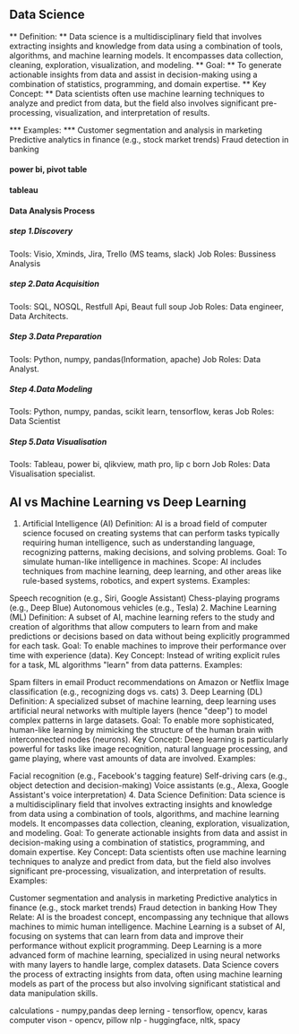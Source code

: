 ## Data Science
** Definition: ** Data science is a multidisciplinary field that involves extracting insights and knowledge from data using a combination of tools, algorithms, and machine learning models. It encompasses data collection, cleaning, exploration, visualization, and modeling.
** Goal: ** To generate actionable insights from data and assist in decision-making using a combination of statistics, programming, and domain expertise.
** Key Concept: ** Data scientists often use machine learning techniques to analyze and predict from data, but the field also involves significant pre-processing, visualization, and interpretation of results.

*** Examples: ***
Customer segmentation and analysis in marketing
Predictive analytics in finance (e.g., stock market trends)
Fraud detection in banking


#### power bi, pivot table


#### tableau


#### Data Analysis Process
##### step 1.Discovery 
Tools: Visio, Xminds, Jira, Trello (MS teams, slack)
Job Roles: Bussiness Analysis
##### step 2.Data Acquisition
Tools: SQL, NOSQL, Restfull Api, Beaut full soup
Job Roles: Data engineer, Data Architects.
##### Step 3.Data Preparation
Tools: Python, numpy, pandas(Information, apache)
Job Roles: Data Analyst.
##### Step 4.Data Modeling
Tools: Python, numpy, pandas, scikit learn, tensorflow, keras
Job Roles: Data Scientist
##### Step 5.Data Visualisation
Tools: Tableau, power bi, qlikview, math pro, lip c born
Job Roles: Data Visualisation specialist.




## AI vs Machine Learning vs Deep Learning
1. Artificial Intelligence (AI)
Definition: AI is a broad field of computer science focused on creating systems that can perform tasks typically requiring human intelligence, such as understanding language, recognizing patterns, making decisions, and solving problems.
Goal: To simulate human-like intelligence in machines.
Scope: AI includes techniques from machine learning, deep learning, and other areas like rule-based systems, robotics, and expert systems.
Examples:

Speech recognition (e.g., Siri, Google Assistant)
Chess-playing programs (e.g., Deep Blue)
Autonomous vehicles (e.g., Tesla)
2. Machine Learning (ML)
Definition: A subset of AI, machine learning refers to the study and creation of algorithms that allow computers to learn from and make predictions or decisions based on data without being explicitly programmed for each task.
Goal: To enable machines to improve their performance over time with experience (data).
Key Concept: Instead of writing explicit rules for a task, ML algorithms "learn" from data patterns.
Examples:

Spam filters in email
Product recommendations on Amazon or Netflix
Image classification (e.g., recognizing dogs vs. cats)
3. Deep Learning (DL)
Definition: A specialized subset of machine learning, deep learning uses artificial neural networks with multiple layers (hence "deep") to model complex patterns in large datasets.
Goal: To enable more sophisticated, human-like learning by mimicking the structure of the human brain with interconnected nodes (neurons).
Key Concept: Deep learning is particularly powerful for tasks like image recognition, natural language processing, and game playing, where vast amounts of data are involved.
Examples:

Facial recognition (e.g., Facebook's tagging feature)
Self-driving cars (e.g., object detection and decision-making)
Voice assistants (e.g., Alexa, Google Assistant's voice interpretation)
4. Data Science
Definition: Data science is a multidisciplinary field that involves extracting insights and knowledge from data using a combination of tools, algorithms, and machine learning models. It encompasses data collection, cleaning, exploration, visualization, and modeling.
Goal: To generate actionable insights from data and assist in decision-making using a combination of statistics, programming, and domain expertise.
Key Concept: Data scientists often use machine learning techniques to analyze and predict from data, but the field also involves significant pre-processing, visualization, and interpretation of results.
Examples:

Customer segmentation and analysis in marketing
Predictive analytics in finance (e.g., stock market trends)
Fraud detection in banking
How They Relate:
AI is the broadest concept, encompassing any technique that allows machines to mimic human intelligence.
Machine Learning is a subset of AI, focusing on systems that can learn from data and improve their performance without explicit programming.
Deep Learning is a more advanced form of machine learning, specialized in using neural networks with many layers to handle large, complex datasets.
Data Science covers the process of extracting insights from data, often using machine learning models as part of the process but also involving significant statistical and data manipulation skills.


calculations - numpy,pandas
deep lerning - tensorflow, opencv, karas
computer vison - opencv, pillow
nlp - huggingface, nltk, spacy